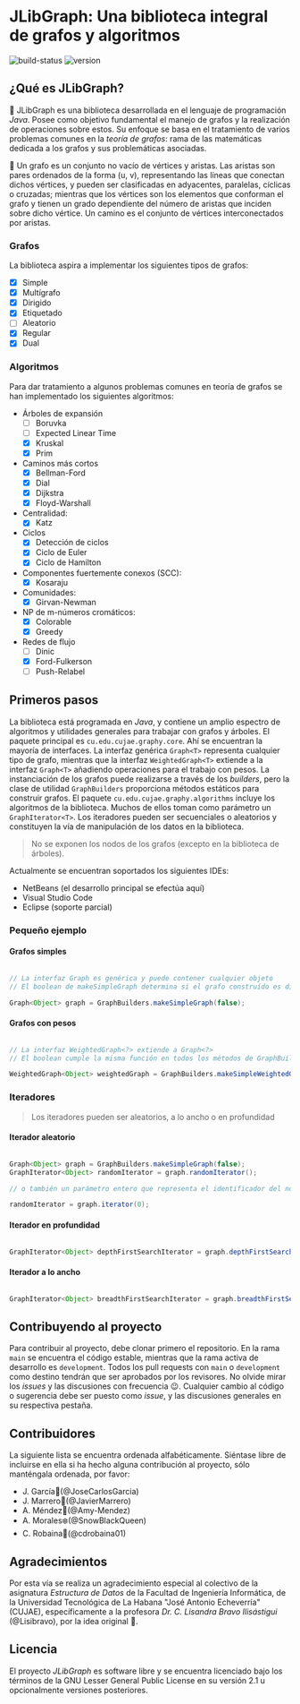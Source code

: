 # JLibGraph: Una biblioteca integral de grafos y algoritmos

![build-status](https://img.shields.io/badge/build-passing-success)
![version](https://img.shields.io/badge/version-v0.7-orange)

## ¿Qué es JLibGraph?

:small_blue_diamond: JLibGraph es una biblioteca desarrollada en el lenguaje de programación *Java*. Posee como objetivo fundamental el manejo de grafos y la realización de operaciones sobre estos. Su enfoque se basa en el tratamiento de varios problemas comunes en la *teoría de grafos*: rama de las matemáticas dedicada a los grafos y sus problemáticas asociadas.

:small_blue_diamond: Un grafo es un conjunto no vacío de vértices y aristas. Las aristas son pares ordenados de la forma (u, v), representando las líneas que conectan dichos vértices, y pueden ser clasificadas en adyacentes, paralelas, cíclicas o cruzadas; mientras que los vértices son los elementos que conforman el grafo y tienen un grado dependiente del número de aristas que inciden sobre dicho vértice. Un camino es el conjunto de vértices interconectados por aristas. 

### Grafos

La biblioteca aspira a implementar los siguientes tipos de grafos:

- [X] Simple
- [X] Multígrafo 
- [X] Dirigido 
- [X] Etiquetado 
- [ ] Aleatorio 
- [X] Regular 
- [X] Dual 

### Algoritmos

Para dar tratamiento a algunos problemas comunes en teoría de grafos se han implementado los siguientes algoritmos:

- Árboles de expansión
  - [ ] Boruvka
  - [ ] Expected Linear Time
  - [X] Kruskal
  - [X] Prim
  
- Caminos más cortos
  - [X] Bellman-Ford
  - [X] Dial
  - [X] Dijkstra
  - [X] Floyd-Warshall
- Centralidad:
  - [X] Katz  
- Ciclos
  - [X] Detección de ciclos
  - [X] Ciclo de Euler
  - [X] Ciclo de Hamilton
- Componentes fuertemente conexos (SCC):
  - [X] Kosaraju
- Comunidades:
  - [X] Girvan-Newman
- NP de m-números cromáticos:
  - [X] Colorable
  - [X] Greedy
- Redes de flujo
  - [ ] Dinic
  - [X] Ford-Fulkerson
  - [ ] Push-Relabel
  
## Primeros pasos

La biblioteca está programada en *Java*, y contiene un amplio espectro de algoritmos y utilidades generales para trabajar con grafos y árboles. El paquete principal es `cu.edu.cujae.graphy.core`. Ahí se encuentran la mayoría de interfaces. La interfaz genérica `Graph<T>` representa cualquier tipo de grafo, mientras que la interfaz `WeightedGraph<T>` extiende a la interfaz `Graph<T>` añadiendo operaciones para el trabajo con pesos. La instanciación de los grafos puede realizarse a través de los *builders*, pero la clase de utilidad `GraphBuilders` proporciona métodos estáticos para construir grafos.
El paquete `cu.edu.cujae.graphy.algorithms` incluye los algoritmos de la biblioteca. Muchos de ellos toman como parámetro un `GraphIterator<T>`. Los iteradores pueden ser secuenciales o aleatorios y constituyen la vía de manipulación de los datos en la biblioteca. 

> No se exponen los nodos de los grafos (excepto en la biblioteca de árboles).

Actualmente se encuentran soportados los siguientes IDEs:

- NetBeans (el desarrollo principal se efectúa aquí)
- Visual Studio Code
- Eclipse (soporte parcial)

### Pequeño ejemplo

#### Grafos simples

```java

// La interfaz Graph es genérica y puede contener cualquier objeto
// El boolean de makeSimpleGraph determina si el grafo construído es dirigido o no

Graph<Object> graph = GraphBuilders.makeSimpleGraph(false);

```
  
#### Grafos con pesos

```java

// La interfaz WeightedGraph<?> extiende a Graph<?>
// El boolean cumple la misma función en todos los métodos de GraphBuilders

WeightedGraph<Object> weightedGraph = GraphBuilders.makeSimpleWeightedGraph(false);

```

### Iteradores

> Los iteradores pueden ser aleatorios, a lo ancho o en profundidad

#### Iterador aleatorio

```java

Graph<Object> graph = GraphBuilders.makeSimpleGraph(false);
GraphIterator<Object> randomIterator = graph.randomIterator();

// o también un parámetro entero que representa el identificador del nodo en el grafo

randomIterator = graph.iterator(0);

```

#### Iterador en profundidad

```java

GraphIterator<Object> depthFirstSearchIterator = graph.depthFirstSearchIterator();

```

#### Iterador a lo ancho

```java

GraphIterator<Object> breadthFirstSearchIterator = graph.breadthFirstSearchIterator();

```
  
## Contribuyendo al proyecto

Para contribuir al proyecto, debe clonar primero el repositorio. En la rama `main` se encuentra el código estable, mientras que la rama activa de desarrollo es `development`. Todos los pull requests con `main` o `development` como destino tendrán que ser aprobados por los revisores. No olvide mirar los *issues* y las discusiones con frecuencia :wink:. Cualquier cambio al código o sugerencia debe ser puesto como *issue*, y las discusiones generales en su respectiva pestaña.

## Contribuidores

La siguiente lista se encuentra ordenada alfabéticamente. Siéntase libre de incluirse en ella si ha hecho alguna contribución al proyecto, sólo manténgala ordenada, por favor:

- J. García:mango:(@JoseCarlosGarcia)
- J. Marrero:robot:(@JavierMarrero)
- A. Méndez:watermelon:(@Amy-Mendez)
- A. Morales:snowflake:(@SnowBlackQueen)
- C. Robaina:evergreen_tree:(@cdrobaina01)

## Agradecimientos

Por esta vía se realiza un agradecimiento especial al colectivo de la asignatura *Estructura de Datos* de la Facultad de Ingeniería Informática, de la Universidad Tecnológica de La Habana "José Antonio Echeverría" (CUJAE), específicamente a la profesora *Dr. C. Lisandra Bravo Ilisástigui* (@Lisibravo), por la idea original :yellow_heart:.

## Licencia

El proyecto *JLibGraph* es software libre y se encuentra licenciado bajo los términos de la GNU Lesser General Public License en su versión 2.1 u opcionalmente versiones posteriores.
